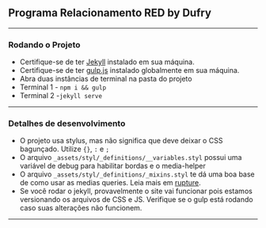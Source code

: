 ## Programa Relacionamento RED by Dufry

---

### Rodando o Projeto

+ Certifique-se de ter [Jekyll](https://jekyllrb.com/) instalado em sua máquina.
+ Certifique-se de ter [gulp.js](https://gulpjs.com/) instalado globalmente em sua máquina.
+ Abra duas instâncias de terminal na pasta do projeto
+ Terminal 1 - `npm i && gulp`
+ Terminal 2 -`jekyll serve`

---

### Detalhes de desenvolvimento

+ O projeto usa stylus, mas não significa que deve deixar o CSS bagunçado. Utilize `{}`, `:` e `;`
+ O arquivo `_assets/styl/_definitions/__variables.styl` possui uma variável de debug para habilitar bordas e o media-helper
+ O arquivo `_assets/styl/_definitions/_mixins.styl` te dá uma boa base de como usar as medias queries. Leia mais em [rupture](https://github.com/jescalan/rupture). 
+ Se você rodar o jekyll, provavelmente o site vai funcionar pois estamos versionando os arquivos de CSS e JS. Verifique se o gulp está rodando caso suas alterações não funcionem.

---
